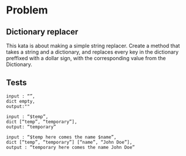 # Problem

## Dictionary replacer

This kata is about making a simple string replacer. Create a method that takes a string and a dictionary, and replaces every key in the dictionary preffixed with a dollar sign, with the corresponding value from the Dictionary.

## Tests

```
input : “”, 
dict empty, 
output:""
```

```
input : “$temp”, 
dict [“temp”, “temporary”], 
output: “temporary”
```

```
input : “$temp here comes the name $name”, 
dict [“temp”, “temporary”] [“name”, “John Doe”], 
output : “temporary here comes the name John Doe”
```